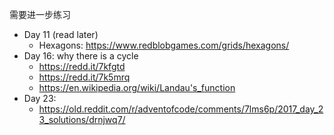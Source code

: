 需要进一步练习

- Day 11 (read later)
  - Hexagons: https://www.redblobgames.com/grids/hexagons/
- Day 16: why there is a cycle
  - https://redd.it/7kfgtd
  - https://redd.it/7k5mrq
  - https://en.wikipedia.org/wiki/Landau's_function
- Day 23:
  - https://old.reddit.com/r/adventofcode/comments/7lms6p/2017_day_23_solutions/drnjwq7/
